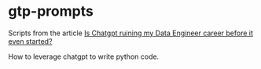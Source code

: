 # gtp-prompts

Scripts from the article [Is Chatgpt ruining my Data Engineer career before it even started?](https://sdelahaies.fr/chatgpt-prompts.html)

How to leverage chatgpt to write python code. 

